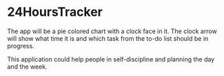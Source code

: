 # 24HoursTracker

The app will be a pie colored chart with a clock face in it. The clock arrow will show what time it is and which task from the to-do list should be in progress.

This application could help people in self-discipline and planning the day and the week.
